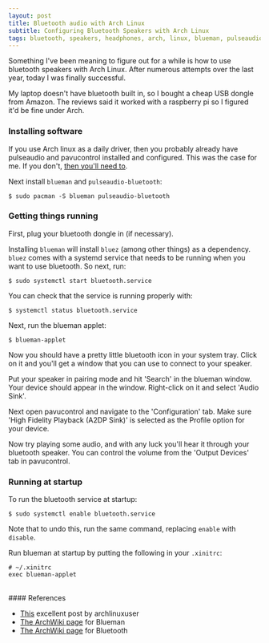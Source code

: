 ```yaml
---
layout: post
title: Bluetooth audio with Arch Linux
subtitle: Configuring Bluetooth Speakers with Arch Linux
tags: bluetooth, speakers, headphones, arch, linux, blueman, pulseaudio
---
```


Something I've been meaning to figure out for a while is how to use bluetooth speakers with Arch Linux. After numerous attempts over the last year, today I was finally successful.

My laptop doesn't have bluetooth built in, so I bought a cheap USB dongle from Amazon. The reviews said it worked with a raspberry pi so I figured it'd be fine under Arch.

### Installing software

If you use Arch linux as a daily driver, then you probably already have pulseaudio and pavucontrol installed and configured. This was the case for me. If you don't, [then you'll need to](https://wiki.archlinux.org/index.php/PulseAudio).

Next install `blueman` and `pulseaudio-bluetooth`:

    $ sudo pacman -S blueman pulseaudio-bluetooth

### Getting things running

First, plug your bluetooth dongle in (if necessary).

Installing `blueman` will install `bluez` (among other things) as a dependency. `bluez` comes with a systemd service that needs to be running when you want to use bluetooth. So next, run:

    $ sudo systemctl start bluetooth.service

You can check that the service is running properly with:

    $ systemctl status bluetooth.service

Next, run the blueman applet:

    $ blueman-applet

Now you should have a pretty little bluetooth icon in your system tray. Click on it and you'll get a window that you can use to connect to your speaker.

Put your speaker in pairing mode and hit 'Search' in the blueman window. Your device should appear in the window. Right-click on it and select 'Audio Sink'.

Next open pavucontrol and navigate to the 'Configuration' tab. Make sure 'High Fidelity Playback (A2DP Sink)' is selected as the Profile option for your device.

Now try playing some audio, and with any luck you'll hear it through your bluetooth speaker. You can control the volume from the 'Output Devices' tab in pavucontrol.

### Running at startup

To run the bluetooth service at startup:

    $ sudo systemctl enable bluetooth.service

Note that to undo this, run the same command, replacing `enable` with `disable`.

Run blueman at startup by putting the following in your `.xinitrc`:

    # ~/.xinitrc
    exec blueman-applet
<br/>
#### References

- [This](http://www.archlinuxuser.com/2013/08/how-to-install-bluetooth-manager-on.html) excellent post by archlinuxuser
- [The ArchWiki page](https://wiki.archlinux.org/index.php/Blueman) for Blueman
- [The ArchWiki page](https://wiki.archlinux.org/index.php/bluetooth) for Bluetooth
